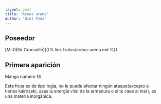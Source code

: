 ```yaml
---
layout: post
title: "Arena arena"
author: "Biel Pons"
---
```


## Poseedor

[Mr.0(Sir Crocodile)]({% link frutas/arena-arena.md %})

## Primera aparición

Manga número 18

Esta fruta es de tipo logia, no le puede afectar ningún ataque(excepto si tienes kairoseki, usas la energía vital de la armadura o si te caes al mar), es una materia inorgánica.